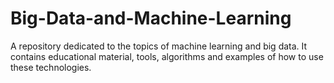 # Big-Data-and-Machine-Learning
A repository dedicated to the topics of machine learning and big data. It contains educational material, tools, algorithms and examples of how to use these technologies.
